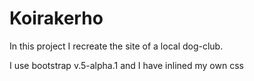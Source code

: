 # Koirakerho

In this project I recreate the site of a local dog-club.

I use bootstrap v.5-alpha.1 and I have inlined my own css
